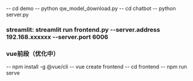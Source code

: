 -- cd demo
-- python qw_model_download.py
-- cd chatbot
-- python server.py
### streamlit: streamlit run frontend.py --server.address 192.168.xxxxxx --server.port 6006
### vue前段（优化中）
-- npm install -g @vue/cli
-- vue create frontend
-- cd frontend
-- npm run serve
